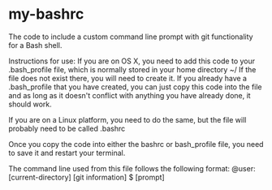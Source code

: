 # my-bashrc
The code to include a custom command line prompt with git functionality for a Bash shell.

Instructions for use:
If you are on OS X, you need to add this code to your .bash_profile file, which is normally stored in your home directory ~/
If the file does not exist there, you will need to create it. If you already have a .bash_profile that you have created, you can just copy this code into the file and as long as it doesn't conflict with anything you have already done, it should work.

If you are on a Linux platform, you need to do the same, but the file will probably need to be called .bashrc

Once you copy the code into either the bashrc or bash_profile file, you need to save it and restart your terminal.

The command line used from this file follows the following format:
@user:[current-directory] [git information]
$ [prompt]
